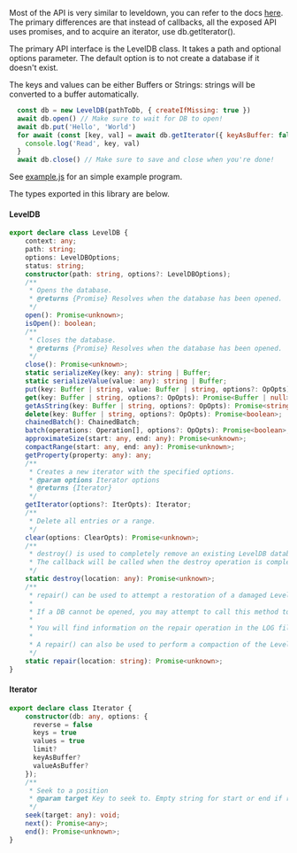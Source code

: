 Most of the API is very similar to leveldown, you can refer to the docs [here](https://github.com/Level/leveldown#db--leveldownlocation). The primary differences are that instead of callbacks, all the exposed API uses promises, and to acquire an iterator, use db.getIterator().

The primary API interface is the LevelDB class. It takes a path and optional options parameter. The default option is to not create a database if it doesn't exist.

The keys and values can be either Buffers or Strings: strings will be converted to a buffer automatically.

```js
  const db = new LevelDB(pathToDb, { createIfMissing: true })
  await db.open() // Make sure to wait for DB to open!
  await db.put('Hello', 'World')
  for await (const [key, val] = await db.getIterator({ keyAsBuffer: false, valueAsBuffer: false })) {
    console.log('Read', key, val)
  }
  await db.close() // Make sure to save and close when you're done!
```

See [example.js](./example.js) for an simple example program.

The types exported in this library are below.

#### LevelDB

```ts
export declare class LevelDB {
    context: any;
    path: string;
    options: LevelDBOptions;
    status: string;
    constructor(path: string, options?: LevelDBOptions);
    /**
     * Opens the database.
     * @returns {Promise} Resolves when the database has been opened.
     */
    open(): Promise<unknown>;
    isOpen(): boolean;
    /**
     * Closes the database.
     * @returns {Promise} Resolves when the database has been opened.
     */
    close(): Promise<unknown>;
    static serializeKey(key: any): string | Buffer;
    static serializeValue(value: any): string | Buffer;
    put(key: Buffer | string, value: Buffer | string, options?: OpOpts): Promise<boolean>;
    get(key: Buffer | string, options?: OpOpts): Promise<Buffer | null>;
    getAsString(key: Buffer | string, options?: OpOpts): Promise<string>;
    delete(key: Buffer | string, options?: OpOpts): Promise<boolean>;
    chainedBatch(): ChainedBatch;
    batch(operations: Operation[], options?: OpOpts): Promise<boolean>;
    approximateSize(start: any, end: any): Promise<unknown>;
    compactRange(start: any, end: any): Promise<unknown>;
    getProperty(property: any): any;
    /**
     * Creates a new iterator with the specified options.
     * @param options Iterator options
     * @returns {Iterator}
     */
    getIterator(options?: IterOpts): Iterator;
    /**
     * Delete all entries or a range.
     */
    clear(options: ClearOpts): Promise<unknown>;
    /**
     * destroy() is used to completely remove an existing LevelDB database directory. You can use this function in place of a full directory rm if you want to be sure to only remove LevelDB-related files. If the directory only contains LevelDB files, the directory itself will be removed as well. If there are additional, non-LevelDB files in the directory, those files, and the directory, will be left alone.
     * The callback will be called when the destroy operation is complete, with a possible error argument.
     */
    static destroy(location: any): Promise<unknown>;
    /**
     * repair() can be used to attempt a restoration of a damaged LevelDB store. From the LevelDB documentation:
     *
     * If a DB cannot be opened, you may attempt to call this method to resurrect as much of the contents of the database as possible. Some data may be lost, so be careful when calling this function on a database that contains important information.
     *
     * You will find information on the repair operation in the LOG file inside the store directory.
     *
     * A repair() can also be used to perform a compaction of the LevelDB log into table files.
     */
    static repair(location: string): Promise<unknown>;
}
```

#### Iterator

````ts
export declare class Iterator {
    constructor(db: any, options: {
      reverse = false
      keys = true
      values = true
      limit?
      keyAsBuffer?
      valueAsBuffer?
    });
    /**
     * Seek to a position
     * @param target Key to seek to. Empty string for start or end if reversed.
     */
    seek(target: any): void;
    next(): Promise<any>;
    end(): Promise<unknown>;
}
````